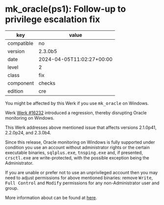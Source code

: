 [//]: # (werk v2)
# mk_oracle(ps1): Follow-up to privilege escalation fix

key        | value
---------- | ---
compatible | no
version    | 2.3.0b5
date       | 2024-04-05T11:02:27+00:00
level      | 2
class      | fix
component  | checks
edition    | cre

You might be affected by this Werk if you use <tt>mk_oracle</tt> on Windows.

Werk <a href="https://checkmk.com/werk/16232">Werk #16232</a> introduced a 
regression, thereby disrupting Oracle monitoring on Windows.

This Werk addresses above mentioned issue that affects versions 2.1.0p41, 
2.2.0p24, and 2.3.0b4.

Since this release, Oracle monitoring on Windows is fully supported under 
condition you use an account without administrator rights or the certain 
executable binaries, <tt>sqlplus.exe</tt>, <tt>tnsping.exe</tt> and, if 
presented, <tt>crsctl.exe</tt> are write-protected, with the possible 
exception being the Administrator.

If you are unable or prefer not to use an unprivileged account then you may 
need to adjust permissions for above mentioned binaries: remove <tt>Write</tt>, 
<tt>Full Control</tt> and <tt>Modify</tt> permissions for any non-Administrator 
user and group.

More information about can be found at <a href="https://checkmk.atlassian.net/wiki/x/AQA1B">here</a>.